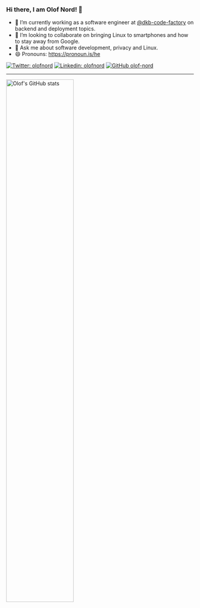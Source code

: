 ### Hi there, I am Olof Nord! 👋

- 🔭 I’m currently working as a software engineer at [@dkb-code-factory](https://github.com/dkb-code-factory) on backend and deployment topics.
- 👯 I’m looking to collaborate on bringing Linux to smartphones and how to stay away from Google.
- 💬 Ask me about software development, privacy and Linux.
- 😄 Pronouns: https://pronoun.is/he

[![Twitter: olofnord](https://img.shields.io/twitter/follow/olofnord?style=social)](https://twitter.com/olofnord)
[![Linkedin: olofnord](https://img.shields.io/badge/-olofnord-blue?style=flat-square&logo=Linkedin&logoColor=white&link=https://www.linkedin.com/in/olofnord/)](https://www.linkedin.com/in/olofnord/)
[![GitHub olof-nord](https://img.shields.io/github/followers/olof-nord?label=follow&style=social)](https://github.com/olof-nord)

---

<a href="https://github.com/olof-nord/github-readme-stats">
   <img width="60%" alt="Olof's GitHub stats" src="https://github-readme-stats.vercel.app/api?username=olof-nord&show_icons=true&hide_border=true" />
</a>
